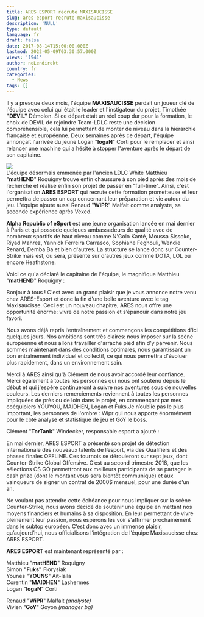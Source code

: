 ```yaml
---
title: ARES ESPORT recrute MAXISAUCISSE
slug: ares-esport-recrute-maxisaucisse
description: 'NULL'
type: default
language: fr
draft: false
date: 2017-08-14T15:00:00.000Z
lastmod: 2022-05-09T03:30:57.000Z
views: '1941'
author: neLendirekt
country: fr
categories:
  - News
tags: []
---
```

Il y a presque deux mois, l'équipe **MAXISAUCISSE** perdait un joueur clé de l'équipe avec celui qui était le leader et l'instigateur du projet, Timothée **"DEVIL"** Démolon. Si ce départ était un réel coup dur pour la formation, le choix de DEVIL de rejoindre Team-LDLC reste une décision compréhensible, cela lui permettant de monter de niveau dans la hiérarchie française et européenne. Deux semaines après ce départ, l'équipe annonçait l'arrivée du jeune Logan "**logaN**" Corti pour le remplacer et ainsi relancer une machine qui a hésité à stopper l'aventure après le départ de son capitaine. 

![](/storage/images/595e8f5c894aa_maxigoypng.png)  
L'équipe désormais emmenée par l'ancien LDLC White Matthieu "**matHEND**" Roquigny trouve enfin chaussure à son pied après des mois de recherche et réalise enfin son projet de passer en "full-time". Ainsi, c'est l'organisation **ARES ESPORT** qui recrute cette formation prometteuse et leur permettra de passer un cap concernant leur préparation et vie autour du jeu. L'équipe ajoute aussi Renaud "**WiPR**" Malfait comme analyste, sa seconde expérience après Vexed.

**Alpha Republic of eSport** est une jeune organisation lancée en mai dernier à Paris et qui possède quelques ambassadeurs de qualité avec de nombreux sportifs de haut niveau comme N'Golo Kanté, Moussa Sissoko, Riyad Mahrez, Yannick Ferreira Carrasco, Sophiane Feghouli, Wendie Renard, Demba Ba et bien d'autres. La structure se lance donc sur Counter-Strike mais est, ou sera, présente sur d'autres jeux comme DOTA, LOL ou encore Heathstone.

Voici ce qu'a déclaré le capitaine de l'équipe, le magnifique Matthieu "**matHEND**" Roquigny :

Bonjour à tous ! C'est avec un grand plaisir que je vous annonce notre venu chez ARES-Esport et donc la fin d'une belle aventure avec le tag Maxisaucisse. Ceci est un nouveau chapitre, ARES nous offre une opportunité énorme: vivre de notre passion et s’épanouir dans notre jeu favori.   
  
Nous avons déjà repris l’entraînement et commençons les compétitions d'ici quelques jours. Nos ambitions sont très claires: nous imposer sur la scène européenne et nous allons travailler d'arrache pied afin d’y parvenir. Nous sommes maintenant dans des conditions optimales, nous garantissant un bon entraînement individuel et collectif, ce qui nous permettra d'évoluer plus rapidement, dans un environnement sain.   
  
Merci à ARES ainsi qu'à Clément de nous avoir accordé leur confiance. Merci également à toutes les personnes qui nous ont soutenu depuis le début et qui j'espère continueront à suivre nos aventures sous de nouvelles couleurs. Les derniers remerciements reviennent à toutes les personnes impliquées de près ou de loin dans le projet, en commençant par mes coéquipiers YOUYOU, MAIDHEN, Logan et Fuks.Je n’oublie pas le plus important, les personnes de l'ombre : Wipr qui nous apporte énormément pour le côté analyse et statistique de jeu et GoY le boss. 

Clément "**TorTank**" Windecker, responsable esport a ajouté : 

En mai dernier, ARES ESPORT a présenté son projet de détection internationale des nouveaux talents de l’esport, via des Qualifiers et des phases finales OFFLINE. Ces tournois se dérouleront sur sept jeux, dont Counter-Strike Global Offensive. C’est au second trimestre 2018, que les sélections CS GO permettront aux meilleurs participants de se partager le cash prize (dont le montant vous sera bientôt communiqué) et aux vainqueurs de signer un contrat de 2000$ mensuel, pour une durée d’un an.   
  
Ne voulant pas attendre cette échéance pour nous impliquer sur la scène Counter-Strike, nous avons décidé de soutenir une équipe en mettant nos moyens financiers et humains à sa disposition. En leur permettant de vivre pleinement leur passion, nous espérons les voir s’affirmer prochainement dans le subtop européen. C’est donc avec un immense plaisir, qu’aujourd’hui, nous officialisons l’intégration de l’équipe Maxisaucisse chez ARES ESPORT. 

**ARES ESPORT** est maintenant représenté par : 

Matthieu "**matHEND**" Roquigny  
Simon **"Fuks"** Florysiak  
Younes "**YOUNS**" Ait-lalla  
Corentin "**MAIDHEN**" Lashermes  
Logan "**logaN**" Corti

Renaud "**WiPR**" Malfait _(analyste)_  
Vivien "**GoY**" Goyon _(manager bg)_
